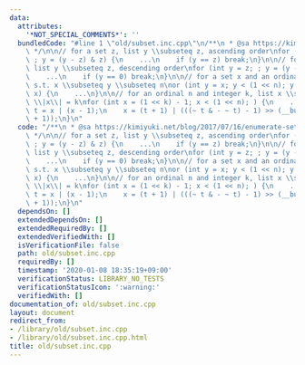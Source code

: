```yaml
---
data:
  attributes:
    '*NOT_SPECIAL_COMMENTS*': ''
  bundledCode: "#line 1 \"old/subset.inc.cpp\"\n/**\n * @sa https://kimiyuki.net/blog/2017/07/16/enumerate-sets-with-bit-manipulation/\n\
    \ */\n\n// for a set z, list y \\subseteq z, ascending order\nfor (int y = 0;\
    \ ; y = (y - z) & z) {\n    ...\n    if (y == z) break;\n}\n\n// for a set z,\
    \ list y \\subseteq z, descending order\nfor (int y = z; ; y = (y - 1) & z) {\n\
    \    ...\n    if (y == 0) break;\n}\n\n// for a set x and an ordinal n, list y\
    \ s.t. x \\subseteq y \\subseteq n\nor (int y = x; y < (1 << n); y = (y + 1) |\
    \ x) {\n    ...\n}\n\n// for an ordinal n and integer k, list x \\subseteq n s.t.\
    \ \\|x\\| = k\nfor (int x = (1 << k) - 1; x < (1 << n); ) {\n    ...\n    int\
    \ t = x | (x - 1);\n    x = (t + 1) | (((~ t & - ~ t) - 1) >> (__builtin_ctz(x)\
    \ + 1));\n}\n"
  code: "/**\n * @sa https://kimiyuki.net/blog/2017/07/16/enumerate-sets-with-bit-manipulation/\n\
    \ */\n\n// for a set z, list y \\subseteq z, ascending order\nfor (int y = 0;\
    \ ; y = (y - z) & z) {\n    ...\n    if (y == z) break;\n}\n\n// for a set z,\
    \ list y \\subseteq z, descending order\nfor (int y = z; ; y = (y - 1) & z) {\n\
    \    ...\n    if (y == 0) break;\n}\n\n// for a set x and an ordinal n, list y\
    \ s.t. x \\subseteq y \\subseteq n\nor (int y = x; y < (1 << n); y = (y + 1) |\
    \ x) {\n    ...\n}\n\n// for an ordinal n and integer k, list x \\subseteq n s.t.\
    \ \\|x\\| = k\nfor (int x = (1 << k) - 1; x < (1 << n); ) {\n    ...\n    int\
    \ t = x | (x - 1);\n    x = (t + 1) | (((~ t & - ~ t) - 1) >> (__builtin_ctz(x)\
    \ + 1));\n}\n"
  dependsOn: []
  extendedDependsOn: []
  extendedRequiredBy: []
  extendedVerifiedWith: []
  isVerificationFile: false
  path: old/subset.inc.cpp
  requiredBy: []
  timestamp: '2020-01-08 18:35:19+09:00'
  verificationStatus: LIBRARY_NO_TESTS
  verificationStatusIcon: ':warning:'
  verifiedWith: []
documentation_of: old/subset.inc.cpp
layout: document
redirect_from:
- /library/old/subset.inc.cpp
- /library/old/subset.inc.cpp.html
title: old/subset.inc.cpp
---
```

